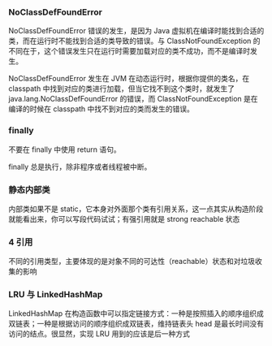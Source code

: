 ### NoClassDefFoundError

NoClassDefFoundError 错误的发生，是因为 Java 虚拟机在编译时能找到合适的类，而在运行时不能找到合适的类导致的错误。与 ClassNotFoundException 的不同在于，这个错误发生只在运行时需要加载对应的类不成功，而不是编译时发生。

NoClassDefFoundError 发生在 JVM 在动态运行时，根据你提供的类名，在 classpath 中找到对应的类进行加载，但当它找不到这个类时，就发生了 java.lang.NoClassDefFoundError 的错误，而 ClassNotFoundException 是在编译的时候在 classpath 中找不到对应的类而发生的错误。

### finally

不要在 finally 中使用 return 语句。

finally 总是执行，除非程序或者线程被中断。

### 静态内部类

内部类如果不是 static，它本身对外面那个类有引用关系，这一点其实从构造阶段就能看出来，你可以写段代码试试；有强引用就是 strong reachable 状态

### 4 引用

不同的引用类型，主要体现的是对象不同的可达性（reachable）状态和对垃圾收集的影响

### LRU 与 LinkedHashMap

LinkedHashMap 在构造函数中可以指定链接方式：一种是按照插入的顺序组织成双链表；一种是根据访问的顺序组织成双链表，维持链表头 head 是最长时间没有访问的结点。很显然，实现 LRU 用到的应该是后一种方式
